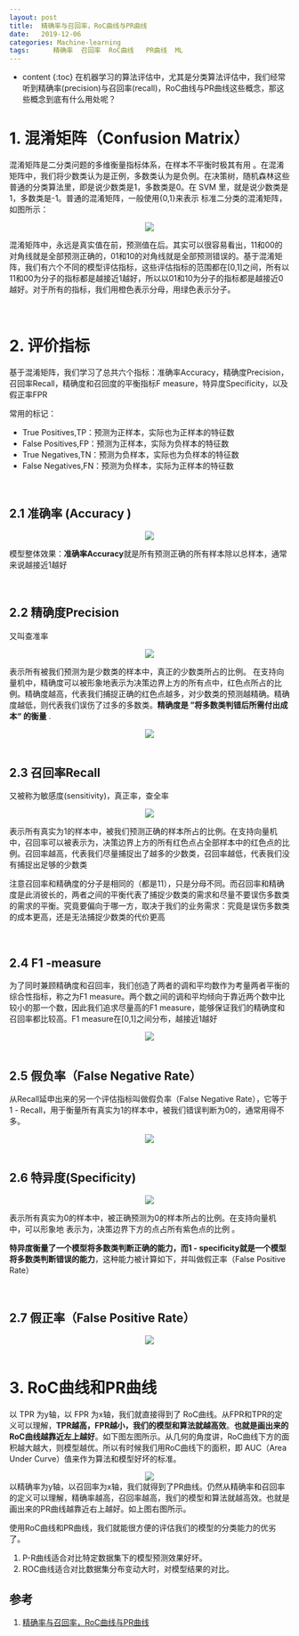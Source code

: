 ```yaml
---
layout: post
title:  精确率与召回率，RoC曲线与PR曲线
date:   2019-12-06
categories: Machine-learning
tags:      精确率  召回率  RoC曲线   PR曲线  ML
---
```

* content
{:toc}
在机器学习的算法评估中，尤其是分类算法评估中，我们经常听到精确率(precision)与召回率(recall)，RoC曲线与PR曲线这些概念，那这些概念到底有什么用处呢？









# **1. 混淆矩阵（Confusion Matrix）**  

混淆矩阵是二分类问题的多维衡量指标体系，在样本不平衡时极其有用 。在混淆矩阵中，我们将少数类认为是正例，多数类认为是负例。在决策树，随机森林这些普通的分类算法里，即是说少数类是1，多数类是0。在 SVM 里，就是说少数类是1，多数类是-1。普通的混淆矩阵，一般使用{0,1}来表示  标准二分类的混淆矩阵，如图所示：  

<center>
    <img src="https://raw.githubusercontent.com/HG1227/image/master/img_tuchuang/20200102094212.png"/>
</center>



混淆矩阵中，永远是真实值在前，预测值在后。其实可以很容易看出，11和00的对角线就是全部预测正确的，01和10的对角线就是全部预测错误的。基于混淆矩阵，我们有六个不同的模型评估指标，这些评估指标的范围都在[0,1]之间，所有以11和00为分子的指标都是越接近1越好，所以以01和10为分子的指标都是越接近0越好。对于所有的指标，我们用橙色表示分母，用绿色表示分子。

<br>

# **2. 评价指标**

基于混淆矩阵，我们学习了总共六个指标：准确率Accuracy，精确度Precision，召回率Recall，精确度和召回度的平衡指标F measure，特异度Specificity，以及假正率FPR    

常用的标记：

- True Positives,TP：预测为正样本，实际也为正样本的特征数
- False Positives,FP：预测为正样本，实际为负样本的特征数　　
- True Negatives,TN：预测为负样本，实际也为负样本的特征数
- False Negatives,FN：预测为负样本，实际为正样本的特征数

<br>

## **2.1 准确率 (Accuracy  )**

<center>
    <img src="https://raw.githubusercontent.com/HG1227/image/master/img_tuchuang/20200102095541.png"/>
</center>

 模型整体效果：**准确率Accuracy**就是所有预测正确的所有样本除以总样本，通常来说越接近1越好  

<br>

## **2.2 精确度Precision**

又叫查准率  

<center>
    <img src="https://raw.githubusercontent.com/HG1227/image/master/img_tuchuang/20200102095815.png"/>
</center>

表示所有被我们预测为是少数类的样本中，真正的少数类所占的比例。  在支持向
量机中，精确度可以被形象地表示为决策边界上方的所有点中，红色点所占的比例。精确度越高，代表我们捕捉正确的红色点越多，对少数类的预测越精确。精确度越低，则代表我们误伤了过多的多数类。**精确度是 ”将多数类判错后所需付出成本“ 的衡量**  .

<center>
    <img src="https://raw.githubusercontent.com/HG1227/image/master/img_tuchuang/20200102100407.png"/>
</center>

<br>

## **2.3 召回率Recall**

又被称为敏感度(sensitivity)，真正率，查全率  

<center>
    <img src="https://raw.githubusercontent.com/HG1227/image/master/img_tuchuang/20200102100551.png"/>
</center>

表示所有真实为1的样本中，被我们预测正确的样本所占的比例。在支持向量机中，召回率可以被表示为，决策边界上方的所有红色点占全部样本中的红色点的比例。召回率越高，代表我们尽量捕捉出了越多的少数类，召回率越低，代表我们没有捕捉出足够的少数类  

注意召回率和精确度的分子是相同的（都是11），只是分母不同。而召回率和精确度是此消彼长的，两者之间的平衡代表了捕捉少数类的需求和尽量不要误伤多数类的需求的平衡。究竟要偏向于哪一方，取决于我们的业务需求：究竟是误伤多数类的成本更高，还是无法捕捉少数类的代价更高  

<br>

## **2.4 F1 -measure**  
为了同时兼顾精确度和召回率，我们创造了两者的调和平均数作为考量两者平衡的综合性指标，称之为F1 measure。两个数之间的调和平均倾向于靠近两个数中比较小的那一个数，因此我们追求尽量高的F1 measure，能够保证我们的精确度和召回率都比较高。F1 measure在[0,1]之间分布，越接近1越好  

<center>
    <img src="https://raw.githubusercontent.com/HG1227/image/master/img_tuchuang/20200102102308.png"/>
</center>



<br>

## **2.5 假负率（False Negative Rate）**  

从Recall延申出来的另一个评估指标叫做假负率（False Negative Rate），它等于 1 - Recall，用于衡量所有真实为1的样本中，被我们错误判断为0的，通常用得不多。  

<center>
    <img src="https://raw.githubusercontent.com/HG1227/image/master/img_tuchuang/20200102102413.png"/>
</center>



<br>

## **2.6 特异度(Specificity)**  

<center>
    <img src="https://raw.githubusercontent.com/HG1227/image/master/img_tuchuang/20200102101820.png"/>
</center>

表示所有真实为0的样本中，被正确预测为0的样本所占的比例。在支持向量机中，可以形象地
表示为，决策边界下方的点占所有紫色点的比例  。

**特异度衡量了一个模型将多数类判断正确的能力，而1 - specificity就是一个模型将多数类判断错误的能力**，这种能力被计算如下，并叫做假正率（False Positive Rate）  

<br>

## **2.7 假正率（False Positive Rate）**  

<center>
    <img src="https://raw.githubusercontent.com/HG1227/image/master/img_tuchuang/20200102102038.png"/>
</center>

<br>


# 3. RoC曲线和PR曲线

以 TPR 为y轴，以 FPR 为x轴，我们就直接得到了 RoC曲线。从FPR和TPR的定义可以理解，**TPR越高，FPR越小，我们的模型和算法就越高效**。**也就是画出来的RoC曲线越靠近左上越好**。如下图左图所示。从几何的角度讲，RoC曲线下方的面积越大越大，则模型越优。所以有时候我们用RoC曲线下的面积，即 AUC（Area Under Curve）值来作为算法和模型好坏的标准。

<center>
    <img src="https://raw.githubusercontent.com/HG1227/image/master/img_tuchuang/20191223215231.png"/></center>
以精确率为y轴，以召回率为x轴，我们就得到了PR曲线。仍然从精确率和召回率的定义可以理解，精确率越高，召回率越高，我们的模型和算法就越高效。也就是画出来的PR曲线越靠近右上越好。如上图右图所示。

使用RoC曲线和PR曲线，我们就能很方便的评估我们的模型的分类能力的优劣了。

1. P-R曲线适合对比特定数据集下的模型预测效果好坏。
2. ROC曲线适合对比数据集分布变动大时，对模型结果的对比。



## 参考

1. <a href="https://www.cnblogs.com/pinard/p/5993450.html" target="_blank">精确率与召回率，RoC曲线与PR曲线</a> 



